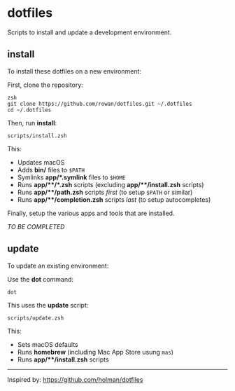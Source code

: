 # dotfiles

Scripts to install and update a development environment.

## install

To install these dotfiles on a new environment:

First, clone the repository:

```
zsh
git clone https://github.com/rowan/dotfiles.git ~/.dotfiles
cd ~/.dotfiles
```

Then, run **install**:

`scripts/install.zsh`

This:

- Updates macOS
- Adds **bin/** files to `$PATH`
- Symlinks **app/\*.symlink** files to `$HOME`
- Runs **app/\*\*/\*.zsh** scripts (excluding **app/\*\*/install.zsh** scripts)
- Runs **app/\*\*/path.zsh** scripts _first_ (to setup `$PATH` or similar)
- Runs **app/\*\*/completion.zsh** scripts _last_ (to setup autocompletes)

Finally, setup the various apps and tools that are installed.

_TO BE COMPLETED_

## update 

To update an existing environment:

Use the **dot** command:

`dot`

This uses the **update** script:

`scripts/update.zsh`

This:

- Sets macOS defaults
- Runs **homebrew** (including Mac App Store usung `mas`)
- Runs **app/\*\*/install.zsh** scripts

---

Inspired by: https://github.com/holman/dotfiles